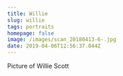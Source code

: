 ```yaml
---
title: Willie
slug: willie
tags: portraits
homepage: false
image: /images/scan_20180413-6-.jpg
date: 2019-04-06T12:56:37.044Z
---
```

Picture of Willie Scott
